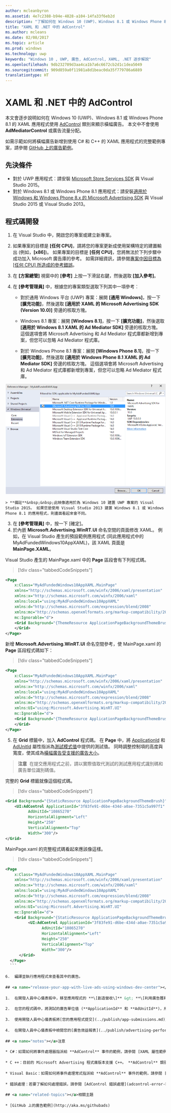 ```yaml
---
author: mcleanbyron
ms.assetid: 4e7c2388-b94e-4828-a104-14fa33f6eb2d
description: "了解如何在 Windows 10 (UWP)、Windows 8.1 或 Windows Phone 8.1 的 XAML 應用程式使用 AdControl 類別來顯示橫幅廣告。"
title: "XAML 和 .NET 中的 AdControl"
ms.author: mcleans
ms.date: 02/08/2017
ms.topic: article
ms.prod: windows
ms.technology: uwp
keywords: "Windows 10 , UWP, 廣告, AdControl, XAML, .NET 逐步解說"
ms.openlocfilehash: 9db232709d3aa4ca1b7a6c6672cb2d1c1dea5049
ms.sourcegitcommit: 909d859a0f11981a8d1beac0da35f779786a6889
translationtype: HT
---
```

# <a name="adcontrol-in-xaml-and-net"></a>XAML 和 .NET 中的 AdControl


本文會逐步說明如何在 Windows 10 (UWP)、Windows 8.1 或 Windows Phone 8.1 的 XAML 應用程式使用 [AdControl](https://msdn.microsoft.com/library/windows/apps/microsoft.advertising.winrt.ui.adcontrol.aspx) 類別來顯示橫幅廣告。 本文中不會使用 **AdMediatorControl** 或廣告流量分配。

如需示範如何將橫幅廣告新增到使用 C# 和 C++ 的 XAML 應用程式的完整範例專案，請參閱 [GitHub 上的廣告範例](http://aka.ms/githubads)。

## <a name="prerequisites"></a>先決條件

* 對於 UWP 應用程式︰請安裝 [Microsoft Store Services SDK](http://aka.ms/store-em-sdk) 與 Visual Studio 2015。
* 對於 Windows 8.1 或 Windows Phone 8.1 應用程式：請安裝[適用於 Windows 和 Windows Phone 8.x 的 Microsoft Advertising SDK](http://aka.ms/store-8-sdk) 與 Visual Studio 2015 或 Visual Studio 2013。

## <a name="code-development"></a>程式碼開發

1. 在 Visual Studio 中，開啟您的專案或建立新專案。

2. 如果專案的目標是 **\[任何 CPU\]**，請將您的專案更新成使用架構特定的建置輸出 (例如，**\[x86\]**)。 如果專案的目標是 **\[任何 CPU\]**，您將無法於下列步驟中成功加入 Microsoft 廣告庫的參考。 如需詳細資訊，請參閱[專案中因目標為 [任何 CPU] 所造成的參考錯誤](known-issues-for-the-advertising-libraries.md#reference_errors)。

1.  在 **\[方案總管\]** 視窗中的 **\[參考\]** 上按一下滑鼠右鍵，然後選取 **\[加入參考\]**。

2.  在 **\[參考管理員\]** 中，根據您的專案類型選取下列其中一項參考︰

    -   對於通用 Windows 平台 (UWP) 專案：展開 **\[通用 Windows\]**，按一下 **\[擴充功能\]**，然後選取 **\[適用於 XAML 的 Microsoft Advertising SDK (Version 10.0)\]** 旁邊的核取方塊。

    -   Windows 8.1 專案：展開 **\[Windows 8.1\]**，按一下 **\[擴充功能\]**，然後選取 **\[適用於 Windows 8.1 XAML 的 Ad Mediator SDK\]** 旁邊的核取方塊。 這個選項會將 Microsoft Advertising 和 Ad Mediator 程式庫都新增到專案，但您可以忽略 Ad Mediator 程式庫。

    -   對於 Windows Phone 8.1 專案：展開 **\[Windows Phone 8.1\]**，按一下 **\[擴充功能\]**，然後選取 **\[適用於 Windows Phone 8.1 XAML 的 Ad Mediator SDK\]** 旁邊的核取方塊。 這個選項會將 Microsoft Advertising 和 Ad Mediator 程式庫都新增到專案，但您可以忽略 Ad Mediator 程式庫。

  ![addreferences](images/13-a84c026e-b283-44f2-8816-f950a1ef89aa.png)

    > **備註**&nbsp;&nbsp;此映像適用於為 Windows 10 建置 UWP 專案的 Visual Studio 2015。 如果您是使用 Visual Studio 2013 建置 Windows 8.1 或 Windows Phone 8.1 的應用程式，則畫面看起來會不同。

3.  在 **\[參考管理員\]** 中，按一下 \[確定\]。
4.  於內嵌 **Microsoft.Advertising.WinRT.UI** 命名空間的頁面修改 XAML。 例如，在 Visual Studio 產生的預設範例應用程式 (同此應用程式中的 MyAdFundedWindows10AppXAML)，該 XAML 頁面是 **MainPage.XAML**。

  Visual Studio 產生的 MainPage.xaml 中的 **Page** 區段會有下列程式碼。

  > [!div class="tabbedCodeSnippets"]
  ``` xml
  <Page
      x:Class="MyAdFundedWindows10AppXAML.MainPage"
      xmlns="http://schemas.microsoft.com/winfx/2006/xaml/presentation"
      xmlns:x="http://schemas.microsoft.com/winfx/2006/xaml"
      xmlns:local="using:MyAdFundedWindows10AppXAML"
      xmlns:d="http://schemas.microsoft.com/expression/blend/2008"
      xmlns:mc="http://schemas.openxmlformats.org/markup-compatibility/2006"
      mc:Ignorable="d">
      <Grid Background="{ThemeResource ApplicationPageBackgroundThemeBrush}">
      </Grid>
  </Page>
  ```

  新增 **Microsoft.Advertising.WinRT.UI** 命名空間參考，使 MainPage.xaml 的 **Page** 區段程式碼如下：

  > [!div class="tabbedCodeSnippets"]
  ``` xml
  <Page
      x:Class="MyAdFundedWindows10AppXAML.MainPage"
      xmlns="http://schemas.microsoft.com/winfx/2006/xaml/presentation"
      xmlns:x="http://schemas.microsoft.com/winfx/2006/xaml"
      xmlns:local="using:MyAdFundedWindows10AppXAML"
      xmlns:d="http://schemas.microsoft.com/expression/blend/2008"
      xmlns:mc="http://schemas.openxmlformats.org/markup-compatibility/2006"
      xmlns:UI="using:Microsoft.Advertising.WinRT.UI"
      mc:Ignorable="d">
      <Grid Background="{ThemeResource ApplicationPageBackgroundThemeBrush}">
      </Grid>
  </Page>
  ```

5. 在 **Grid** 標籤中，加入 **AdControl** 程式碼。 在 **Page** 中，將 [ApplicationId](https://msdn.microsoft.com/library/windows/apps/microsoft.advertising.winrt.ui.adcontrol.applicationid.aspx) 和 [AdUnitId](https://msdn.microsoft.com/library/windows/apps/microsoft.advertising.winrt.ui.adcontrol.adunitid.aspx) 屬性指派為[測試模式值](test-mode-values.md)中提供的測試值。 同時調整控制項的高度與寬度，使其成為[橫幅廣告受支援的廣告大小](supported-ad-sizes-for-banner-ads.md)。

  > **注意**&nbsp;&nbsp;在提交應用程式之前，請以實際值取代測試的測試應用程式識別碼和廣告單位識別碼值。

  完整的 **Grid** 標籤就像這個程式碼。

  > [!div class="tabbedCodeSnippets"]
  ``` xml
  <Grid Background="{StaticResource ApplicationPageBackgroundThemeBrush}">
      <UI:AdControl ApplicationId="3f83fe91-d6be-434d-a0ae-7351c5a997f1"
            AdUnitId="10865270"
            HorizontalAlignment="Left"
            Height="250"
            VerticalAlignment="Top"
            Width="300"/>
  </Grid>
  ```

  MainPage.xaml 的完整程式碼看起來應該像這樣。

  > [!div class="tabbedCodeSnippets"]
  ``` xml
  <Page
      x:Class="MyAdFundedWindows10AppXAML.MainPage"
      xmlns="http://schemas.microsoft.com/winfx/2006/xaml/presentation"
      xmlns:x="http://schemas.microsoft.com/winfx/2006/xaml"
      xmlns:local="using:MyAdFundedWindows10AppXAML"
      xmlns:d="http://schemas.microsoft.com/expression/blend/2008"
      xmlns:mc="http://schemas.openxmlformats.org/markup-compatibility/2006"
      xmlns:UI="using:Microsoft.Advertising.WinRT.UI"
      mc:Ignorable="d">
      <Grid Background="{StaticResource ApplicationPageBackgroundThemeBrush}">
            <UI:AdControl ApplicationId="3f83fe91-d6be-434d-a0ae-7351c5a997f1"
                  AdUnitId="10865270"
                  HorizontalAlignment="Left"
                  Height="250"
                  VerticalAlignment="Top"
                  Width="300"/>
        </Grid>
    </Page>
    ```

6.  編譯並執行應用程式來查看其中的廣告。

## <a name="release-your-app-with-live-ads-using-windows-dev-center"></a>使用 Windows 開發人員中心發行包含即時廣告的應用程式

1.  在開發人員中心儀表板中，移至應用程式的 **\[創造營收\]** &gt; **\[利用廣告獲利\]** 頁面，並[建立獨立的 Microsoft Advertising 單位](../publish/monetize-with-ads.md)。 單位類型請指定 **\[橫幅\]**。 記下廣告單位識別碼與應用程式識別碼。

2.  在您的程式碼中，將測試的廣告單位值 (**ApplicationId** 和 **AdUnitId**)，用在開發人員中心產生的實際值取代。

3.  使用開發人員中心儀表板將[您的應用程式提交](../publish/app-submissions.md)至市集。

4.  在開發人員中心儀表板中檢閱您的[廣告效益報表](../publish/advertising-performance-report.md)。

## <a name="notes"></a>注意

* C#：如需如何將事件處理器指派給 **AdControl** 事件的範例，請參閱 [XAML 屬性範例](xaml-properties-example.md)。 接著，參閱 [C# 中的 AdControl 事件](adcontrol-events-in-c.md)，以查看以 C# 撰寫之事件處理常式的範例程式碼。

* C ++：目前的 Microsoft Advertising 程式庫版本支援 C++。 **AdControl** 類別是以原生 C++ 實作，並不會載入 .NET CLR。 如需示範如何使用 C++ 中之 **AdControl** 的程式碼範例，請參閱 [GitHub 上的廣告範例](http://aka.ms/githubads)。

* Visual Basic：如需如何將事件處理常式指派給 **AdControl** 事件的範例，請參閱 [XAML 屬性範例](xaml-properties-example.md)。

* 錯誤處理：若要了解如何處理錯誤，請參閱 [AdControl 錯誤處理](adcontrol-error-handling.md)。

## <a name="related-topics"></a>相關主題

* [GitHub 上的廣告範例](http://aka.ms/githubads)

 
